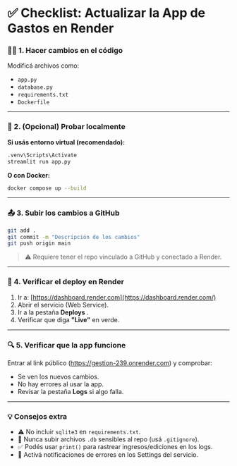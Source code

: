 
# ✅ Checklist: Actualizar la App de Gastos en Render

### 🧑‍💻 1. Hacer cambios en el código

Modificá archivos como:

* `app.py`
* `database.py`
* `requirements.txt`
* `Dockerfile`

---

### 🧪 2. (Opcional) Probar localmente

**Si usás entorno virtual (recomendado):**

```bash
.venv\Scripts\Activate
streamlit run app.py
```

**O con Docker:**

```bash
docker compose up --build
```

---

### 📤 3. Subir los cambios a GitHub

```bash
git add .
git commit -m "Descripción de los cambios"
git push origin main
```

> ⚠️ Requiere tener el repo vinculado a GitHub y conectado a Render.

---

### 🚀 4. Verificar el deploy en Render

1. Ir a: [https://dashboard.render.com](https://dashboard.render.com/)
2. Abrir el servicio (Web Service).
3. Ir a la pestaña  **Deploys** .
4. Verificar que diga **"Live"** en verde.

---

### 🔍 5. Verificar que la app funcione

Entrar al link público (https://gestion-239.onrender.com) y comprobar:

* Se ven los nuevos cambios.
* No hay errores al usar la app.
* Revisar la pestaña **Logs** si algo falla.

---

### 💡 Consejos extra

* ⚠️ No incluir `sqlite3` en `requirements.txt`.
* 🔐 Nunca subir archivos `.db` sensibles al repo (usá `.gitignore`).
* ✅ Podés usar `print()` para rastrear ingresos/ediciones en los logs.
* 📧 Activá notificaciones de errores en los Settings del servicio.
